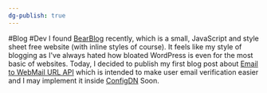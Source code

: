 ```yaml
---
dg-publish: true
---
```

#Blog #Dev 
I found [BearBlog](https://bearblog.dev) recently, which is a small, JavaScript and style sheet free website (with inline styles of course). It feels like my style of blogging as I've always hated how bloated WordPress is even for the most basic of websites. Today, I decided to publish my first blog post about [Email to WebMail URL API](../../Projects/Email%20to%20WebMail%20URL%20API.md) which is intended to make user email verification easier and I may implement it inside [ConfigDN](https://configdn.com) Soon.